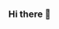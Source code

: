 ### Hi there 👋

<!--
**justenstall/justenstall** is a ✨ _special_ ✨ repository because its `README.md` (this file) appears on your GitHub profile.

I'm Justen Stall a Data Science Engineer at the University of Dayton Research Institute.

<!--
**- 🔭 I’m currently working on ...
**- 🌱 I’m currently learning ...
**- 👯 I’m looking to collaborate on ...
**- 🤔 I’m looking for help with ...
**- 💬 Ask me about: guitar pedals, film photography
**- 📫 How to reach me: justenstall@gmail.com
**- 😄 Pronouns: He/Him
**- ⚡ Fun fact: ...
